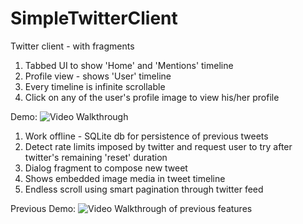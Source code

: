 # SimpleTwitterClient
Twitter client - with fragments

1. Tabbed UI to show 'Home' and 'Mentions' timeline
2. Profile view - shows 'User' timeline
3. Every timeline is infinite scrollable
4. Click on any of the user's profile image to view his/her profile

Demo:
![Video Walkthrough](twitterFragmentsDemo.gif)


1. Work offline - SQLite db for persistence of previous tweets
2. Detect rate limits imposed by twitter and request user to try after twitter's remaining 'reset' duration
3. Dialog fragment to compose new tweet
4. Shows embedded image media in tweet timeline
5. Endless scroll using smart pagination through twitter feed

Previous Demo:
![Video Walkthrough of previous features](twitterDemo.gif)
